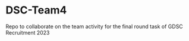# DSC-Team4
Repo to collaborate on the team activity for the final round task of GDSC Recruitment 2023
